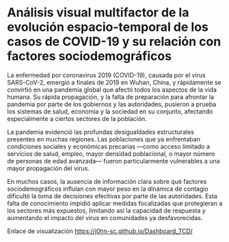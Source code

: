 # Análisis visual multifactor de la evolución espacio-temporal de los casos de COVID-19 y su relación con factores sociodemográficos

La enfermedad por coronavirus 2019 (COVID-19), causada por el virus SARS-CoV-2, emergió a finales de 2019 en Wuhan, China, y rápidamente se convirtió en una pandemia global que afectó todos los aspectos de la vida humana. Su rápida propagación, y la falta de preparación para afrontar la pandemia por parte de los gobiernos y las autoridades, pusieron a prueba los sistemas de salud, economía y la sociedad en su conjunto, afectando especialmente a ciertos sectores de la población.

La pandemia evidenció las profundas desigualdades estructurales presentes en muchas regiones. Las poblaciones que ya enfrentaban condiciones sociales y económicas precarias —como acceso limitado a servicios de salud, empleo, mayor densidad poblacional, o mayor número de personas de edad avanzada— fueron particularmente vulnerables a una mayor propagación del virus.

En muchos casos, la ausencia de información clara sobre qué factores sociodemográficos influían con mayor peso en la dinámica de contagio dificultó la toma de decisiones efectivas por parte de las autoridades. Esta falta de conocimiento impidió aplicar medidas focalizadas que protegieran a los sectores más expuestos, limitando así la capacidad de respuesta y aumentando el impacto del virus en comunidades ya desfavorecidas.

Enlace de visualización
https://j0hn-sc.github.io/Dashboard_TCD/ 
